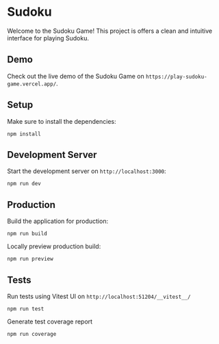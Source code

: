 # Sudoku

Welcome to the Sudoku Game! This project is offers a clean and intuitive interface for playing Sudoku.

## Demo

Check out the live demo of the Sudoku Game on `https://play-sudoku-game.vercel.app/`.

## Setup

Make sure to install the dependencies:

```
npm install
```

## Development Server

Start the development server on `http://localhost:3000`:

```
npm run dev
```

## Production

Build the application for production:

```
npm run build
```

Locally preview production build:

```
npm run preview
```

## Tests

Run tests using Vitest UI on `http://localhost:51204/__vitest__/`

```
npm run test
```

Generate test coverage report

```
npm run coverage
```